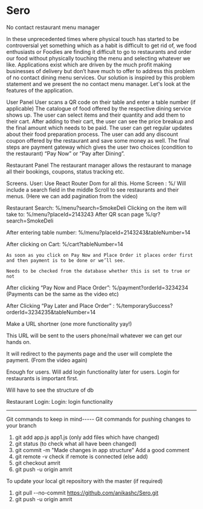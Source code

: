 # Sero
No contact restaurant menu manager

In these unprecedented times where physical touch has started to be controversial yet something which as a habit is difficult to get rid of, we food enthusiasts or Foodies are finding it difficult to go to restaurants and order our food without physically touching the menu and selecting whatever we like. Applications exist which are driven by the much profit making businesses of delivery but don’t have much to offer to address this problem of no contact dining menu services. Our solution is inspired by this problem statement and we present the no contact menu manager. Let's look at the features of the application.

User Panel
User scans a QR code on their table and enter a table number (if applicable)
The catalogue of food offered by the respective dining service shows up. 
The user can select items and their quantity and add them to their cart.
After adding to their cart, the user can see the price breakup and the final amount which needs to be paid. 
The user can get regular updates about their food preparation process.
The user can add any discount coupon offered by the restaurant and save some money as well. 
The final steps are payment gateway which gives the user two choices (condition to the restaurant) “Pay Now” or “Pay after Dining”.

Restaurant Panel
The restaurant manager allows the restaurant to manage all their bookings, coupons, status tracking etc. 


Screens.
User:
Use React Router Dom for all this.
Home Screen : %/ 
Will include a search field in the middle
Scroll to see restaurants and their menus. (Here we can add pagination from the video)


Restaurant Search: %/menu?search=SmokeDeli
Clicking on the item will take to: %/menu?placeId=2143243
After QR scan page %/qr?search=SmokeDeli

After entering table number: %/menu?placeId=2143243&tableNumber=14

After clicking on Cart: %/cart?tableNumber=14
    
    As soon as you click on Pay Now and Place Order it places order first and then payment is to be done or we’ll see.

    Needs to be checked from the database whether this is set to true or not
After clicking “Pay Now and Place Order”: %/payment?orderId=3234234 (Payments can be the same as the video etc)
    
After Clicking “Pay Later and Place Order” : %/temporarySuccess?orderId=3234235&tableNumber=14

Make a URL shortner (one more functionality yay!)

This URL will be sent to the users phone/mail whatever we can get our hands on.

It will redirect to the payments page and the user will complete the payment. (From the video again)

Enough for users.
Will add login functionality later for users. Login for restaurants is important first.


Will have to see the structure of db

Restaurant Login:
Login: login functionality 
********************************************************************************************************
Git commands to keep in mind-----
Git commands for pushing changes to your branch
1. git add app.js app1.js (only add files which have changed)
2. git status (to check what all have been changed)
3. git commit -m "Made changes in app structure"
Add a good comment
4. git remote -v
check if remote is connected (else add)
5. git checkout amrit
6. git push -u origin amrit

To update your local git repository with the master (if required)
1. git pull --no-commit https://github.com/anikashc/Sero.git
2. git push -u origin amrit
